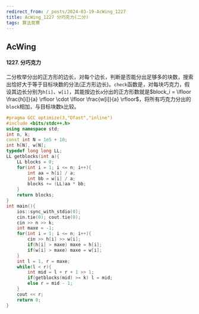 ```yaml
---
redirect_from: /_posts/2024-03-19-AcWing_1227
title: AcWing_1227 分巧克力(二分)
tags: 算法竞赛
---
```


## AcWing

#### 1227. 分巧克力

二分枚举分出的正方形的边长，对每个边长，判断是否能分出足够多的块数，搜索出恰好大于等于目标块数的分法(正方形边长)。`check`函数是，对每块巧克力，假设其边长分别为`h[i]`、`w[i]`，其能按边长`a`分出的正方形数就是$block_i = \lfloor \frac{h[i]}{a} \rfloor \cdot \lfloor \frac{w[i]}{a} \rfloor$，将所有巧克力分出的`block`相加，与目标块数`k`比较。

```cpp
#pragma GCC optimize(3,"Ofast","inline")
#include <bits/stdc++.h>
using namespace std;
int n, k;
const int N = 1e5 + 10;
int h[N], w[N];
typedef long long LL;
LL getblocks(int a){
    LL blocks = 0;
    for(int i = 1; i <= n; i++){
        int aa = h[i] / a;
        int bb = w[i] / a;
        blocks += (LL)aa * bb;
    }
    return blocks;
}
int main(){
    ios::sync_with_stdio(0);
    cin.tie(0); cout.tie(0);
    cin >> n >> k;
    int maxe = -1;
    for(int i = 1; i <= n; i++){
        cin >> h[i] >> w[i];
        if(h[i] > maxe) maxe = h[i];
        if(w[i] > maxe) maxe = w[i];
    }
    int l = 1, r = maxe;
    while(l < r){
        int mid = l + r + 1 >> 1;
        if(getblocks(mid) >= k) l = mid;
        else r = mid - 1;
    }
    cout << r;
    return 0;
}
```
